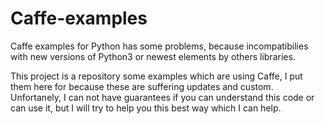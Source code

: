 # Caffe-examples
Caffe examples for Python has some problems, because incompatibilies with new versions of Python3 or newest elements by others libraries.

This project is a repository some examples which are using Caffe, I put them here for because these are suffering updates and custom. Unfortanely, I can not have guarantees if you can understand this code or can use it, but I will try to help you this best way which I can help.



